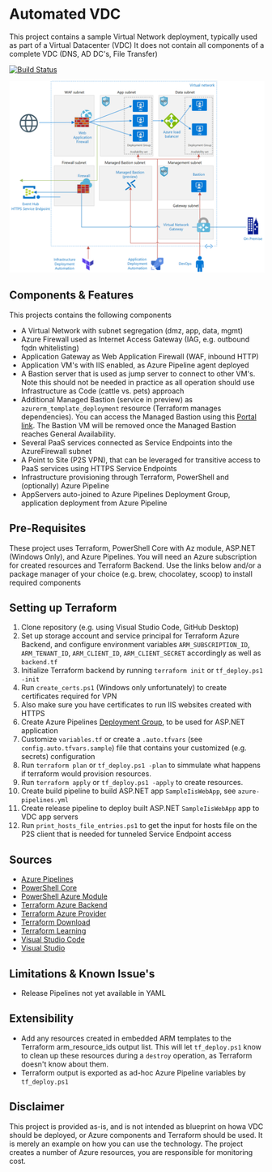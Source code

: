# Automated VDC
This project contains a sample Virtual Network deployment, typically used as part of a Virtual Datacenter (VDC)
It does not contain all components of a complete VDC (DNS, AD DC's, File Transfer)

[![Build Status](https://dev.azure.com/ericvan/VDC/_apis/build/status/vdc-terraform-validate-ci?branchName=master)](https://dev.azure.com/ericvan/VDC/_build/latest?definitionId=43&branchName=master)

![alt text](diagram.png "Architecture")

## Components & Features
This projects contains the following components
- A Virtual Network with subnet segregation (dmz, app, data, mgmt)
- Azure Firewall used as Internet Access Gateway (IAG, e.g. outbound fqdn whitelisting)
- Application Gateway as Web Application Firewall (WAF, inbound HTTP)
- Application VM's with IIS enabled, as Azure Pipeline agent deployed
- A Bastion server that is used as jump server to connect to other VM's. Note this should not be needed in practice as all operation should use Infrastructure as Code (cattle vs. pets) approach
- Additional Managed Bastion (service in preview) as `azurerm_template_deployment` resource (Terraform manages dependencies). You can access the Managed Bastion using this [Portal link](https://aka.ms/BastionHost). The Bastion VM will be removed once the Managed Bastion reaches General Availability.
- Several PaaS services connected as Service Endpoints into the AzureFirewall subnet
- A Point to Site (P2S VPN), that can be leveraged for transitive access to PaaS services using HTTPS Service Endpoints
- Infrastructure provisioning through Terraform, PowerShell and (optionally) Azure Pipeline
- AppServers auto-joined to Azure Pipelines Deployment Group, application deployment from Azure Pipeline

## Pre-Requisites
These project uses Terraform, PowerShell Core with Az module, ASP.NET (Windows Only), and Azure Pipelines. You will need an Azure subscription for created resources and Terraform Backend. Use the links below and/or a package manager of your choice (e.g. brew, chocolatey, scoop) to install required components

## Setting up Terraform
1.	Clone repository (e.g. using Visual Studio Code, GitHub Desktop)
2.  Set up storage account and service principal for Terraform Azure Backend, and configure environment variables `ARM_SUBSCRIPTION_ID`, `ARM_TENANT_ID`, `ARM_CLIENT_ID`, `ARM_CLIENT_SECRET` accordingly as well as `backend.tf`
3.	Initialize Terraform backend by running `terraform init` or `tf_deploy.ps1 -init`
4.	Run `create_certs.ps1` (Windows only unfortunately) to create certificates required for VPN
5.  Also make sure you have certificates to run IIS websites created with HTTPS
6.  Create Azure Pipelines [Deployment Group](https://docs.microsoft.com/en-us/azure/devops/pipelines/release/deployment-groups/?view=azure-devops), to be used for ASP.NET application
7.  Customize `variables.tf` or create a `.auto.tfvars` (see `config.auto.tfvars.sample`) file that contains your customized (e.g. secrets) configuration
8.  Run `terraform plan` or `tf_deploy.ps1 -plan` to simmulate what happens if terraform would provision resources. 
9.  Run `terraform apply` or `tf_deploy.ps1 -apply` to create resources. 
10.  Create build pipeline to build ASP.NET app `SampleIisWebApp`, see `azure-pipelines.yml`
11.  Create release pipeline to deploy built ASP.NET `SampleIisWebApp` app to VDC app servers
12.	Run `print_hosts_file_entries.ps1` to get the input for hosts file on the P2S client that is needed for tunneled Service Endpoint access


## Sources
- [Azure Pipelines](https://azure.microsoft.com/en-us/services/devops/pipelines/)
- [PowerShell Core](https://github.com/PowerShell/PowerShell)
- [PowerShell Azure Module](https://github.com/Azure/azure-powershell)
- [Terraform Azure Backend](https://www.terraform.io/docs/providers/azurerm/index.html)
- [Terraform Azure Provider](https://www.terraform.io/docs/backends/types/azurerm.html)
- [Terraform Download](https://www.terraform.io/downloads.html)
- [Terraform Learning](https://learn.hashicorp.com/terraform/)
- [Visual Studio Code](https://github.com/Microsoft/vscode)
- [Visual Studio](https://visualstudio.microsoft.com/free-developer-offers/)

## Limitations & Known Issue's
- Release Pipelines not yet available in YAML

## Extensibility
- Add any resources created in embedded ARM templates to the Terraform arm_resource_ids output list. This will let `tf_deploy.ps1` know to clean up these resources during a `destroy` operation, as Terraform doesn't know about them.
- Terraform output is exported as ad-hoc Azure Pipeline variables by `tf_deploy.ps1`

## Disclaimer
This project is provided as-is, and is not intended as blueprint on howa VDC should be deployed, or Azure components and Terraform should be used. It is merely an example on how you can use the technology. The project creates a number of Azure resources, you are responsible for monitoring cost.